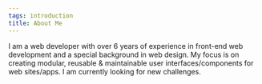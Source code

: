 ```yaml
---
tags: introduction
title: About Me
---
```


I am a web developer with over 6 years of experience in front-end web development and a special background in web design. My focus is on creating modular, reusable &amp; maintainable user interfaces/components for web sites/apps. I am currently looking for new challenges.